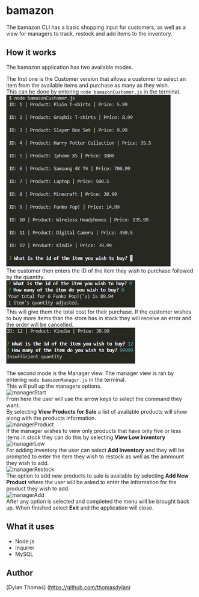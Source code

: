 # bamazon

The bamazon CLI has a basic shopping input for customers,
as well as a view for managers to track, restock and add
items to the inventory.

## How it works

The bamazon application has two available modes.  

The first one is the Customer version that allows a
customer to select an item from the available items and
purchase as many as they wish.    
This can be done by entering ```node bamazonCustomer.js``` in the terminal.  
![customerStart](/images/customerStart.png)  
The customer then enters the ID of the item they wish to purchase
followed by the quantity.  
![customerBuy](/images/customerBuy.png)  
This will give them the total cost for their purchase.
If the customer wishes to buy more items than the store has in stock
they will receive an error and the order will be cancelled.    
![customerInsufficient](/images/customerInsufficient.png)  
  
The second mode is the Manager view.  The manager view is ran by entering
```node bamazonManager.js``` in the terminal.  
This will pull up the managers options.  
![managerStart](/images/managerStart.png)  
From here the user will use the arrow keys to select the command they want.  
By selecting **View Products for Sale** a list of available products will show 
along with the products information.  
![managerProduct](/images/managerProduct.png)  
If the manager wishes to view only products that have only five or less items in stock 
they can do this by selecting **View Low Inventory**  
![managerLow](/images/managerLow.png)  
For adding inventory the user can select **Add Inventory** and they will be prompted to 
enter the item they wish to restock as well as the ammount they wish to add.  
![managerRestock](/images/managerRestock.png)  
The option to add new products to sale is available by selecting **Add New Product** where
the user will be asked to enter the information for the product they wish to add.  
![managerAdd](/images/managerAdd.png)  
After any option is selected and completed the menu will be brought back up.  When finished
select **Exit** and the application will close.

## What it uses

* Node.js
* Inquirer
* MySQL

## Author

[Dylan Thomas] (https://github.com/thomasdylan)
